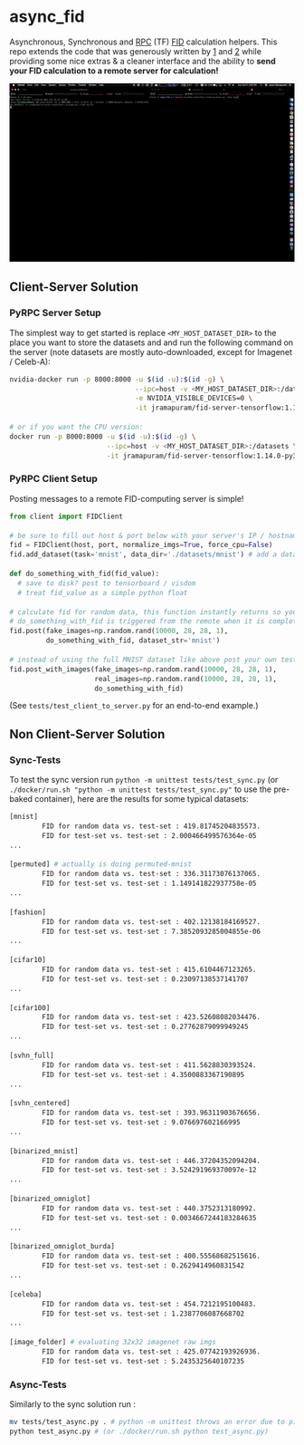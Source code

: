# async_fid

Asynchronous, Synchronous and [RPC](https://rpyc.readthedocs.io/en/latest/index.html) (TF) [FID](https://arxiv.org/abs/1706.08500) calculation helpers. This repo extends the code that was generously written by [1](https://github.com/daib13/TwoStageVAE/blob/master/fid_score.py) and [2](https://github.com/bioinf-jku/TTUR/blob/master/fid.py) while providing some nice extras & a cleaner interface and the ability to **send your FID calculation to a remote server for calculation!**

![](imgs/remote_fid.gif)

## Client-Server Solution

### PyRPC Server Setup

The simplest way to get started is replace `<MY_HOST_DATASET_DIR>` to the place you want to store the datasets and and run the following command on the server (note datasets are mostly auto-downloaded, except for Imagenet / Celeb-A):

``` bash
nvidia-docker run -p 8000:8000 -u $(id -u):$(id -g) \
                               --ipc=host -v <MY_HOST_DATASET_DIR>:/datasets \
                               -e NVIDIA_VISIBLE_DEVICES=0 \
                               -it jramapuram/fid-server-tensorflow:1.14.0-gpu-py3  # GPU version

# or if you want the CPU version:
docker run -p 8000:8000 -u $(id -u):$(id -g) \
                        --ipc=host -v <MY_HOST_DATASET_DIR>:/datasets \
                        -it jramapuram/fid-server-tensorflow:1.14.0-py3  # CPU version
```

### PyRPC Client Setup

Posting messages to a remote FID-computing server is simple!  

``` python
from client import FIDClient

# be sure to fill out host & port below with your server's IP / hostname
fid = FIDClient(host, port, normalize_imgs=True, force_cpu=False)
fid.add_dataset(task='mnist', data_dir='./datasets/mnist') # add a dataset (mostly auto-downloads)

def do_something_with_fid(fid_value):
  # save to disk? post to tensorboard / visdom
  # treat fid_value as a simple python float

# calculate fid for random data, this function instantly returns so you can continue training :D
# do_something_with_fid is triggered from the remote when it is completed and is run asynchronously here.
fid.post(fake_images=np.random.rand(10000, 28, 28, 1), 
         do_something_with_fid, dataset_str='mnist')
         
# instead of using the full MNIST dataset like above post your own test images
fid.post_with_images(fake_images=np.random.rand(10000, 28, 28, 1), 
                     real_images=np.random.rand(10000, 28, 28, 1), 
                     do_something_with_fid)
```

(See `tests/test_client_to_server.py` for an end-to-end example.)

## Non Client-Server Solution

### Sync-Tests

To test the sync version run `python -m unittest tests/test_sync.py` (or `./docker/run.sh "python -m unittest tests/test_sync.py"` to use the pre-baked container), here are the results for some typical datasets:

``` bash
[mnist]
        FID for random data vs. test-set : 419.81745204835573.
        FID for test-set vs. test-set : 2.000466499576364e-05
...

[permuted] # actually is doing permuted-mnist
        FID for random data vs. test-set : 336.31173076137065.
        FID for test-set vs. test-set : 1.149141822937758e-05
...

[fashion]
        FID for random data vs. test-set : 402.12138184169527.
        FID for test-set vs. test-set : 7.3852093285004855e-06
...

[cifar10]
        FID for random data vs. test-set : 415.6104467123265.
        FID for test-set vs. test-set : 0.23097138537141707
...

[cifar100]
        FID for random data vs. test-set : 423.52608082034476.
        FID for test-set vs. test-set : 0.27762879099949245
...

[svhn_full]
        FID for random data vs. test-set : 411.5628830393524.
        FID for test-set vs. test-set : 4.3500883367190895
...

[svhn_centered]
        FID for random data vs. test-set : 393.96311903676656.
        FID for test-set vs. test-set : 9.076697602166995
...

[binarized_mnist]
        FID for random data vs. test-set : 446.37204352094204.
        FID for test-set vs. test-set : 3.524291969370097e-12
...

[binarized_omniglot]
        FID for random data vs. test-set : 440.3752313180992.
        FID for test-set vs. test-set : 0.0034667244183284635
...

[binarized_omniglot_burda]
        FID for random data vs. test-set : 400.55568682515616.
        FID for test-set vs. test-set : 0.2629414960831542
...

[celeba]
        FID for random data vs. test-set : 454.7212195100483.
        FID for test-set vs. test-set : 1.2387706087668702
...

[image_folder] # evaluating 32x32 imagenet raw imgs
        FID for random data vs. test-set : 425.07742193926936.
        FID for test-set vs. test-set : 5.2435325640107235
```

### Async-Tests

Similarly to the sync solution run :
```bash
mv tests/test_async.py . # python -m unittest throws an error due to pickling lambdas for multiprocess stuff.
python test_async.py # (or ./docker/run.sh python test_async.py)
```
